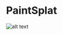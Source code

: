 # PaintSplat
![alt text](https://d43fweuh3sg51.cloudfront.net/media/assets/rtttec13_int_psplat.jpg)
